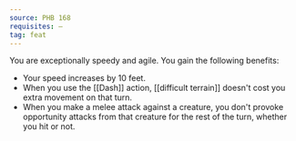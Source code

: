 ```yaml
---
source: PHB 168
requisites: —
tag: feat
---
```


You are exceptionally speedy and agile. You gain the following benefits:

- Your speed increases by 10 feet.
- When you use the [[Dash]] action, [[difficult terrain]] doesn't cost you extra movement on that turn.
- When you make a melee attack against a creature, you don't provoke opportunity attacks from that creature for the rest of the turn, whether you hit or not.

